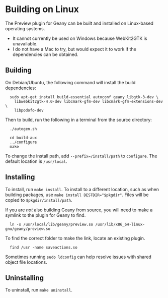 # Building on Linux

The Preview plugin for Geany can be built and installed on Linux-based operating systems.

* It cannot currently be used on Windows because WebKit2GTK is unavailable.
* I do not have a Mac to try, but would expect it to work if the dependencies can be obtained.

## Building

On Debian/Ubuntu, the following command will install the build dependencies:

```
  sudo apt-get install build-essential autoconf geany libgtk-3-dev \
    libwebkit2gtk-4.0-dev libcmark-gfm-dev libcmark-gfm-extensions-dev \
    libpodofo-dev
```

Then to build, run the following in a terminal from the source directory:

```
  ./autogen.sh

  cd build-aux
  ../configure
  make
```

To change the install path, add `--prefix=/install/path` to `configure`.  The default location is `/usr/local`.

## Installing

To install, run `make install`.  To install to a different location, such as when building packages, use `make install DESTDIR="$pkgdir"`.  Files will be copied to `$pkgdir/install/path`.

If you are *not* also building Geany from source, you will need to make a symlink to the plugin for Geany to find.

```
  ln -s /usr/local/lib/geany/preview.so /usr/lib/x86_64-linux-gnu/geany/preview.so

```

To find the correct folder to make the link, locate an existing plugin.

```
  find /usr -name saveactions.so
```

Sometimes running `sudo ldconfig` can help resolve issues with shared object file locations.

## Uninstalling

To uninstall, run `make uninstall`.

